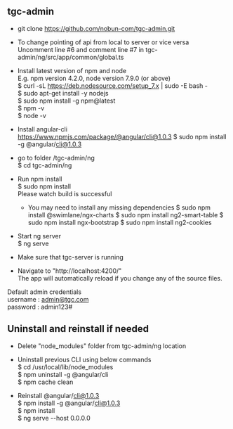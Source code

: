 ## tgc-admin

* git clone https://github.com/nobun-com/tgc-admin.git

* To change pointing of api from local to server or vice versa  
Uncomment line #6 and comment line #7 in tgc-admin/ng/src/app/common/global.ts

* Install latest version of npm and node  
E.g. npm version 4.2.0, node version 7.9.0 (or above)  
$ curl -sL https://deb.nodesource.com/setup_7.x | sudo -E bash -  
$ sudo apt-get install -y nodejs  
$ sudo npm install -g npm@latest  
$ npm -v  
$ node -v  

* Install angular-cli  
https://www.npmjs.com/package/@angular/cli@1.0.3
$ sudo npm install -g @angular/cli@1.0.3  

* go to folder /tgc-admin/ng  
$ cd tgc-admin/ng

* Run npm install  
$ sudo npm install  
Please watch build is successful  

    * You may need to install any missing dependencies
    $ sudo npm install @swimlane/ngx-charts
    $ sudo npm install ng2-smart-table
    $ sudo npm install ngx-bootstrap
    $ sudo npm install ng2-cookies

* Start ng server  
$ ng serve

* Make sure that tgc-server is running  

* Navigate to "http://localhost:4200/"  
The app will automatically reload if you change any of the source files.

Default admin credentials  
username : admin@tgc.com  
password : admin123#  


## Uninstall and reinstall if needed

* Delete "node_modules" folder from tgc-admin/ng location  

* Uninstall previous CLI using below commands  
$ cd /usr/local/lib/node_modules  
$ npm uninstall -g @angular/cli  
$ npm cache clean  

* Reinstall @angular/cli@1.0.3  
$ npm install -g @angular/cli@1.0.3  
$ npm install  
$ ng serve --host 0.0.0.0  

